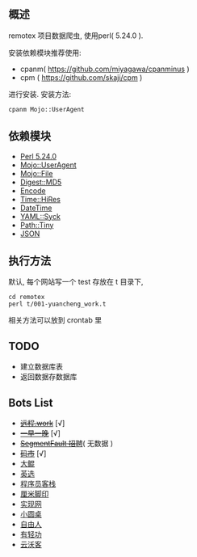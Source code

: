 ## 概述
remotex 项目数据爬虫,  使用perl( 5.24.0 ).

安装依赖模块推荐使用:

- cpanm( https://github.com/miyagawa/cpanminus ) 
- cpm ( https://github.com/skaji/cpm ) 

进行安装.  安装方法: 

	cpanm Mojo::UserAgent
	


## 依赖模块
- [Perl 5.24.0 ](http://perl.org)
- [Mojo::UserAgent](https://metacpan.org/pod/Mojo::UserAgent)
- [Mojo::File](https://metacpan.org/pod/Mojo::File)
- [Digest::MD5](https://metacpan.org/pod/Digest::MD5)
- [Encode](https://metacpan.org/pod/Encode)
- [Time::HiRes](https://metacpan.org/pod/Time::HiRes)
- [DateTime](https://metacpan.org/pod/DateTime)
- [YAML::Syck](https://metacpan.org/pod/YAML::Syck)
- [Path::Tiny](https://metacpan.org/pod/Path::Tiny)
- [JSON](https://metacpan.org/pod/JSON)

## 执行方法
默认, 每个网站写一个 test 存放在 t 目录下, 

    cd remotex
    perl t/001-yuancheng_work.t

相关方法可以放到 crontab 里


## TODO
- 建立数据库表
- 返回数据存数据库

## Bots List
- <del>[远程.work](http://yuancheng.work/)</del> [√]
- <del>[一早一晚](http://yizaoyiwan.com/categories/employer)</del>   [√]
- <del>[SegmentFault 招聘](http://yizaoyiwan.com/categories/employer)</del>( 无数据 )
- <del>[码市](https://mart.coding.net/)</del> [√]
- [大鲲](https://pro.lagou.com/)
- [英选](https://www.linktion.cn/)
- [程序员客栈](https://www.proginn.com/)
- [厘米脚印](http://www.limijiaoyin.com/)
- [实现网](http://shixian.com/)
- [小圆桌](http://xiaoyuanzhuo.com/)
- [自由人](http://www.freemancn.com/)
- [有轻功](http://www.youqinggong.com/)
- [云沃客](https://www.clouderwork.com/)


